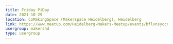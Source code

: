 ```yaml
---
title: Friday PiDay
date: 2021-10-29
location: CoMakingSpace (Makerspace Heidelberg), Heidelberg
link: https://www.meetup.com/Heidelberg-Makers-Meetup/events/bflvnsyccnbmc/
usergroup: makershd
type: usergroup
---
```


